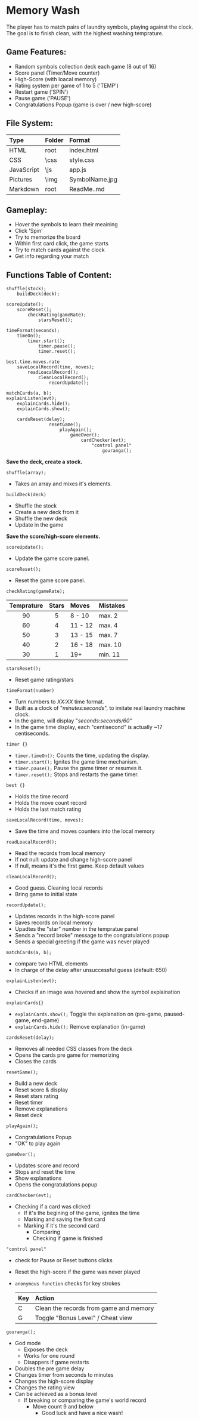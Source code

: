 # Memory Wash

The player has to match pairs of laundry symbols, playing against the clock. \
The goal is to finish clean, with the highest washing temprature.


## Game Features:

* Random symbols collection deck each game (8 out of 16)
* Score panel (Timer/Move counter)
* High-Score (with loacal memory)
* Rating system per game of 1 to 5 ('TEMP')
* Restart game ('SPIN')
* Pause game ('PAUSE')
* Congratulations Popup (game is over / new high-score)

## File System:

| Type       | Folder | Format         |
| :--------- | :----- | :------------- |
| HTML       | root   | index.html     |
| CSS        | \css   | style.css      |
| JavaScript | \js    | app.js         |
| Pictures   | \img   | SymbolName.jpg |
| Markdown   | root   | ReadMe..md    |

## Gameplay:

- Hover the symbols to learn their meaining
- Click 'Spin'
- Try to memorize the board
- Within first card click, the game starts
- Try to match cards against the clock
- Get info regarding your match

## Functions Table of Content:

```
shuffle(stock);
    buildDeck(deck);

scoreUpdate();
    scoreReset();
        checkRating(gameRate);
            starsReset();

timeFormat(seconds);
    timeOn();
        timer.start();
            timer.pause();
            timer.reset(); 
       
best.time.moves.rate
    saveLocalRecord(time, moves);
        readLoacalRecord();
            cleanLocalRecord();
                recordUpdate();	

matchCards(a, b);
explainListen(evt);
    explainCards.hide();
    explainCards.show();

    cardsReset(delay);    
                resetGame();
                    playAgain();
                        gameOver();
                            cardChecker(evt);
                                "control panel"
                                    gouranga();               
```


**Save the deck, create a stock.**

`shuffle(array);`

- Takes an array and mixes it's elements.

`buildDeck(deck)`

- Shuffle the stock
- Create a new deck from it
- Shuffle the new deck
- Update in the game

**Save the score/high-score elements.**

`scoreUpdate();`

- Update the game score panel.

`scoreReset();`

- Reset the game score panel.

`checkRating(gameRate);`

| Temprature | Stars | Moves   | Mistakes |
| :--------: | :---: | :------ | :------- |
|     90     |   5   | 8 - 10  | max. 2   |
|     60     |   4   | 11 - 12 | max. 4   |
|     50     |   3   | 13 - 15 | max. 7   |
|     40     |   2   | 16 - 18 | max. 10  |
|     30     |   1   | 19+     | min. 11  |

`starsReset();`

- Reset game rating/stars

`timeFormat(number)`

- Turn numbers to *XX:XX* time format.
- Built as a clock of "*minutes:seconds*", to imitate real laundry machine clock.
- In the game, will display "*seconds:seconds/60"*
- In the game time display, each "centisecond" is actually ~17 centiseconds.

`timer {}`

- `timer.timeOn();`
Counts the time, updating the display.
- `timer.start();`
Ignites the game time mechanism.
- `timer.pause();`
Pause the game timer or resumes it.
- `timer.reset();`
Stops and restarts the game timer.

`best {}`
- Holds the time record
- Holds the move count record
- Holds the last match rating

`saveLocalRecord(time, moves);`

- Save the time and moves counters into the local memory

`readLoacalRecord();`

- Read the records from local memory
- If not null: update and change high-score panel
- If null, means it's the first game. Keep default values

`cleanLocalRecord();`

- Good guess. Cleaning local records
- Bring game to initial state

`recordUpdate();`

- Updates records in the high-score panel
- Saves records on local memory
- Upadtes the "star" number in the tempratue panel
- Sends a "record broke" message to the congratulations popup
- Sends a special greeting if the game was never played

`matchCards(a, b);`

- compare two HTML elements
- In charge of the delay after unsuccessful guess (default: 650)

`explainListen(evt);`

- Checks if an image was hovered and show the symbol explaination

`explainCards{}`
- `explainCards.show();`
Toggle the explanation on (pre-game, paused-game, end-game)
- `explainCards.hide();`
Remove explanation (in-game)

`cardsReset(delay);`

- Removes all needed CSS classes from the deck
- Opens the cards pre game for memorizing
- Closes the cards
  
`resetGame();`
- Build a new deck
- Reset score & display
- Reset stars rating
- Reset timer
- Remove explanations
- Reset deck

`playAgain();`

- Congratulations Popup
- "OK" to play again
  
`gameOver();`
- Updates score and record
- Stops and reset the time
- Show explanations
- Opens the congratulations popup

`cardChecker(evt);`

- Checking if a card was clicked
  - If it's the begining of the game, ignites the time
  - Marking and saving the first card
  - Marking if it's the second card
    - Comparing
    - Checking if game is finished

`"control panel"` 

- check for Pause or Reset buttons clicks
- Reset the high-score if the game was never played
- `anonymous function` checks for key strokes
  
  | Key | Action |
  |:---|:---|
  | C | Clean the records from game and memory |
  | G | Toggle "Bonus Level" / Cheat view |

`gouranga();`

- God mode
  - Exposes the deck
  - Works for one round
  - Disappers if game restarts
- Doubles the pre game delay
- Changes timer from seconds to minutes
- Changes the high-score display
- Changes the rating view
- Can be achieved as a bonus level 
  - If breaking or comparing the game's world record
    - Move count 9 and below
      - Good luck and have a nice wash!